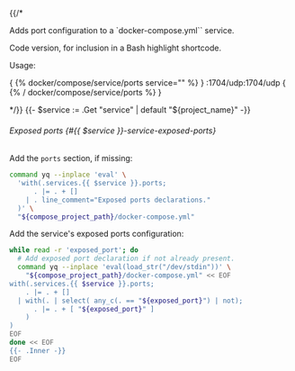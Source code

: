{{/*

Adds port configuration to a `docker-compose.yml`` service.

Code version, for inclusion in a Bash highlight shortcode.

Usage:

{ {% docker/compose/service/ports service="<service-name>" %} }
:1704/udp:1704/udp
{ {% / docker/compose/service/ports %} }

*/}}
{{- $service := .Get "service" | default "${project_name}" -}}

###### Exposed ports {#{{ $service }}-service-exposed-ports}

Add the `ports` section, if missing:

```bash
command yq --inplace 'eval' \
  'with(.services.{{ $service }}.ports;
      . |= . + []
    | . line_comment="Exposed ports declarations."
  )' \
  "${compose_project_path}/docker-compose.yml"
```

Add the service's exposed ports configuration:

```bash
while read -r 'exposed_port'; do
  # Add exposed port declaration if not already present.
  command yq --inplace 'eval(load_str("/dev/stdin"))' \
    "${compose_project_path}/docker-compose.yml" << EOF
with(.services.{{ $service }}.ports;
    . |= . + []
  | with(. | select( any_c(. == "${exposed_port}") | not);
      . |= . + [ "${exposed_port}" ]
    )
)
EOF
done << EOF
{{- .Inner -}}
EOF
```

